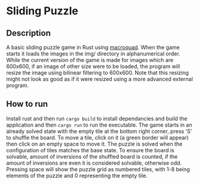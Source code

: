 # Sliding Puzzle
## Description
A basic sliding puzzle game in Rust using [macroquad](https://macroquad.rs/). 
When the game starts it loads the images in the img/ directory in alphanumerical order.
While the current version of the game is made for images which are 600x600, if an image of other size were to be loaded, the program will resize the image using bilinear filtering to 600x600. Note that this resizing might not look as good as if it were resized using a more advanced external program.

## How to run
Install rust and then run `cargo build` to install dependancies and build the application and then `cargo run` to run the executable.
The game starts in an already solved state with the empty tile at the bottom right corner, press 'S' to shuffle the board. To move a tile, click on it (a green border will appear) then click on an empty space to move it. The puzzle is solved when the configuration of tiles matches the base state. To ensure the board is solvable, amount of inversions of the shuffled board is counted, if the amount of inversions are even it is considered solvable, otherwise odd. Pressing space will show the puzzle grid as numbered tiles, with 1-8 being elements of the puzzle and 0 representing the empty tile.
